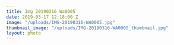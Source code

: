 ```yaml
---
title: Img 20190316 Wa0005
date: 2019-03-17 12:18:00 Z
image: "/uploads/IMG-20190316-WA0005.jpg"
thumbnail_image: "/uploads/IMG-20190316-WA0005_thumbnail.jpg"
layout: photo
---
```


